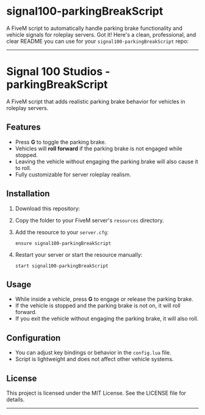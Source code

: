 # signal100-parkingBreakScript
A FiveM script to automatically handle parking brake functionality and vehicle signals for roleplay servers.
Got it! Here's a clean, professional, and clear README you can use for your `signal100-parkingBreakScript` repo:

---

# Signal 100 Studios -parkingBreakScript

A FiveM script that adds realistic parking brake behavior for vehicles in roleplay servers.

## Features

* Press **G** to toggle the parking brake.
* Vehicles will **roll forward** if the parking brake is not engaged while stopped.
* Leaving the vehicle without engaging the parking brake will also cause it to roll.
* Fully customizable for server roleplay realism.

## Installation

1. Download this repository:
2. Copy the folder to your FiveM server's `resources` directory.
3. Add the resource to your `server.cfg`:

   ```
   ensure signal100-parkingBreakScript
   ```
   
4. Restart your server or start the resource manually:

   ```
   start signal100-parkingBreakScript
   ```

## Usage

* While inside a vehicle, press **G** to engage or release the parking brake.
* If the vehicle is stopped and the parking brake is not on, it will roll forward.
* If you exit the vehicle without engaging the parking brake, it will also roll.

## Configuration

* You can adjust key bindings or behavior in the `config.lua` file.
* Script is lightweight and does not affect other vehicle systems.

## License

This project is licensed under the MIT License. See the LICENSE file for details.

---
